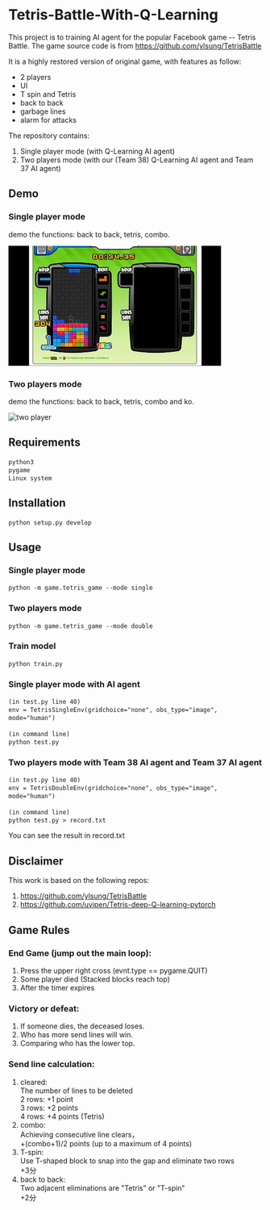 # Tetris-Battle-With-Q-Learning
This project is to training AI agent for the popular Facebook game -- Tetris Battle. 
The game source code is from https://github.com/ylsung/TetrisBattle

It is a highly restored version of original game, with features as follow: <br/>
- 2 players <br/>
- UI  <br/>
- T spin and Tetris <br/>
- back to back <br/>
- garbage lines <br/>
- alarm for attacks <br/>

The repository contains:

1. Single player mode (with Q-Learning AI agent)
2. Two players mode (with our (Team 38) Q-Learning AI agent and Team 37 AI agent)

## **Demo**

### Single player mode

demo the functions: back to back, tetris, combo.

![single player](imgs/single_demo.gif)

### Two players mode

demo the functions: back to back, tetris, combo and ko.

![two player](imgs/double_demo.gif)

## **Requirements**
```
python3 
pygame 
Linux system 
```

## **Installation**
```
python setup.py develop
```

## **Usage**

### Single player mode

```
python -m game.tetris_game --mode single
```

### Two players mode

```
python -m game.tetris_game --mode double
```
### Train model

```
python train.py
```

### Single player mode with AI agent
```
(in test.py line 40)
env = TetrisSingleEnv(gridchoice="none", obs_type="image", mode="human")

(in command line)
python test.py
```

### Two players mode with Team 38 AI agent and Team 37 AI agent
```
(in test.py line 40)
env = TetrisDoubleEnv(gridchoice="none", obs_type="image", mode="human")

(in command line)
python test.py > record.txt
```
You can see the result in record.txt

## **Disclaimer**

This work is based on the following repos: <br/>
1. https://github.com/ylsung/TetrisBattle
2. https://github.com/uvipen/Tetris-deep-Q-learning-pytorch

## **Game Rules**

### End Game (jump out the main loop): <br/>

1. Press the upper right cross (evnt.type == pygame.QUIT) <br/>
2. Some player died (Stacked blocks reach top) <br/>
3. After the timer expires <br/>
### Victory or defeat: <br/>

1. If someone dies, the deceased loses. <br/>
2. Who has more send lines will win. <br/>
3. Comparing who has the lower top. <br/>
### Send line calculation: <br/>

1. cleared: <br/>
The number of lines to be deleted <br/>
2 rows: +1 point <br/>
3 rows: +2 points <br/>
4 rows: +4 points (Tetris) <br/>
2. combo: <br/>
Achieving consecutive line clears， <br/>
+(combo+1)/2 points (up to a maximum of 4 points) <br/>
3. T-spin: <br/>
Use T-shaped block to snap into the gap and eliminate two rows <br/>
+3分 <br/>
4. back to back: <br/>
Two adjacent eliminations are "Tetris" or "T-spin" <br/>
+2分 <br/>
